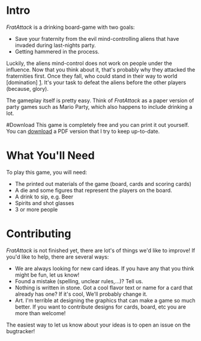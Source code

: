 # Intro

_FratAttack_ is a drinking board-game with two goals:

* Save your fraternity from the evil mind-controlling aliens that have invaded during last-nights party.
* Getting hammered in the process.

Luckily, the aliens mind-control does not work on people under the influence. Now that you think about it, that's probably why they attacked the fraternities first. Once they fall, who could stand in their way to world [domination] [1]. It's your task to defeat the aliens before the other players (because, glory).

The gameplay itself is pretty easy. Think of _FratAttack_ as a paper version of party games such as Mario Party, which also happens to include drinking a lot.

[1]: # "At least you assume that's what they want. Maybe they just want to bring world-peace and elevate humanity to the next level of existence, who knows."

#Download
This game is completely free and you can print it out yourself. You can [download](https://bitbucket.org/Mirko_K/fratattack/downloads/FratAttack.pdf) a PDF version that I try to keep up-to-date. 

# What You'll Need

To play this game, you will need:

* The printed out materials of the game (board, cards and scoring cards)
* A die and some figures that represent the players on the board.
* A drink to sip, e.g. Beer
* Spirits and shot glasses
* 3 or more people

# Contributing

_FratAttack_ is not finished yet, there are lot's of things we'd like to improve!
If you'd like to help, there are several ways:

* We are always looking for new card ideas. If you have any that you think might be fun, let us know!
* Found a mistake (spelling, unclear rules,...)? Tell us.
* Nothing is written in stone. Got a cool flavor text or name for a card that already has one? If it's cool, We'll probably change it.
* Art. I'm terrible at designing the graphics that can make a game so much better. If you want to contribute designs for cards, board, etc you are more than welcome!

The easiest way to let us know about your ideas is to open an issue on the bugtracker!


